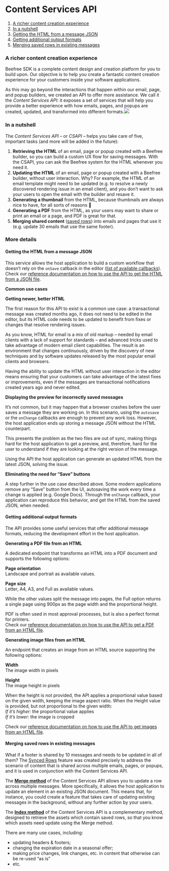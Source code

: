 # Content Services API

1. [A richer content creation experience](broken-reference)
2. [In a nutshell](broken-reference)
3. [Getting the HTML from a message JSON](broken-reference)
4. [Getting additional output formats](broken-reference)
5. [Merging saved rows in existing messages](broken-reference)

### A richer content creation experience <a href="#a-richer-content-creation-experience" id="a-richer-content-creation-experience"></a>

Beefree SDK is a complete content design and creation platform for you to build upon. Our objective is to help you create a fantastic content creation experience for your customers inside your software applications.

As this may go beyond the interactions that happen within our email, page, and popup builders, we created an API to offer more assistance. We call it the _Content Services API_: it exposes a set of services that will help you provide a better experience with how emails, pages, and popups are created, updated, and transformed into different formats.![](https://docs.beefree.io/wp-content/uploads/2020/04/CSAPI\_800.jpg)

### In a nutshell <a href="#in-a-nutshell" id="in-a-nutshell"></a>

The _Content Services API_ – or _CSAPI_ – helps you take care of five, important tasks (and more will be added in the future):

1. **Retrieving the HTML** of an email, page or popup created with a Beefree builder, so you can build a custom UX flow for saving messages. With the CSAPI, you can ask the Beefree system for the HTML whenever you need it.
2. **Updating the HTML** of an email, page or popup created with a Beefree builder, without user interaction. Why? For example, the HTML of an email template might need to be updated (e.g. to resolve a newly discovered rendering issue in an email client), and you don’t want to ask your users to open the email with the builder and resave it.
3. **Generating a thumbnail** from the HTML, because thumbnails are always nice to have, for all sorts of reasons 🙂
4. **Generating a PDF** from the HTML, as your users may want to share or print an email or a page, and PDF is great for that.
5. **Merging shared content** ([saved rows](https://docs.beefree.io/save-rows/)) into emails and pages that use it (e.g. update 30 emails that use the same footer).

### More details

#### Getting the HTML from a message JSON <a href="#getting-the-html-from-a-message-json" id="getting-the-html-from-a-message-json"></a>

This service allows the host application to build a custom workflow that doesn’t rely on the `onSave` callback in the editor ([list of available callbacks](https://docs.beefree.io/methods-and-events/)).\
Check our [reference documentation on how to use the API to get the HTML from a JSON file](https://docs.beefree.io/message-services-api-reference/#html).

**Common use cases**

**Getting newer, better HTML**

The first reason for this API to exist is a common use case: a transactional message was created months ago, it does not need to be edited in the editor, but its HTML code needs to be updated to benefit from fixes or changes that resolve rendering issues.

As you know, HTML for email is a mix of old markup – needed by email clients with a lack of support for standards – and advanced tricks used to take advantage of modern email client capabilities. The result is an environment that changes continuously, driven by the discovery of new techniques and by software updates released by the most popular email clients and browsers.

Having the ability to update the HTML without user interaction in the editor means ensuring that your customers can take advantage of the latest fixes or improvements, even if the messages are transactional notifications created years ago and never edited.

**Displaying the preview for incorrectly saved messages**

It’s not common, but it may happen that a browser crashes before the user saves a message they are working on. In this scenario, using the `autosave` or the `onChange` callbacks are enough to prevent any work loss. However, the host application ends up storing a message JSON without the HTML counterpart.

This presents the problem as the two files are out of sync, making things hard for the host application to get a preview, and, therefore, hard for the user to understand if they are looking at the right version of the message.

Using the API the host application can generate an updated HTML from the latest JSON, solving the issue.

**Eliminating the need for “Save” buttons**

A step further in the use case described above. Some modern applications remove any “Save” button from the UI, autosaving the work every time a change is applied (e.g. Google Docs). Through the `onChange` callback, your application can reproduce this behavior, and get the HTML from the saved JSON, when needed.

#### Getting additional output formats <a href="#getting-additional-output-formats" id="getting-additional-output-formats"></a>

The API provides some useful services that offer additional message formats, reducing the development effort in the host application.

**Generating a PDF file from an HTML**

A dedicated endpoint that transforms an HTML into a PDF document and supports the following options:

**Page orientation**\
Landscape and portrait as available values.

**Page size**\
Letter, A4, A3, and Full as available values.

While the other values split the message into pages, the Full option returns a single page using 900px as the page width and the proportional height.

PDF is often used in most approval processes, but is also a perfect format for printers.\
Check our [reference documentation on how to use the API to get a PDF from an HTML file](https://docs.beefree.io/message-services-api-reference/#pdf).

**Generating image files from an HTML**

An endpoint that creates an image from an HTML source supporting the following options:

**Width**\
The image width in pixels

**Height**\
The image height in pixels

When the height is not provided, the API applies a proportional value based on the given width, keeping the image aspect ratio. When the Height value is provided, but not proportional to the given width:\
_If it’s higher:_ the proportional value applies\
_If it’s lower:_ the image is cropped

Check our [reference documentation on how to use the API to get images from an HTML file](https://docs.beefree.io/message-services-api-reference/#image).

#### Merging saved rows in existing messages <a href="#merging-saved-rows-in-existing-messages" id="merging-saved-rows-in-existing-messages"></a>

What if a footer is shared by 10 messages and needs to be updated in all of them? The [Synced Rows](https://docs.beefree.io/save-rows/synced-rows/) feature was created precisely to address the scenario of content that is shared across multiple emails, pages, or popups, and it is used in conjunction with the Content Services API.

The [**Merge method**](https://docs.beefree.io/message-services-api-reference/) of the Content Services API allows you to update a row across multiple messages. More specifically, it allows the host application to update an element in an existing JSON document. This means that, for instance, you could create a feature that takes care of updating existing messages in the background, without any further action by your users.

The [**Index method**](https://docs.beefree.io/message-services-api-reference/#index) of the Content Services API is a complementary method, designed to retrieve the assets which contain saved rows, so that you know which assets need update using the Merge method.

There are many use cases, including:

* updating headers & footers;
* changing the expiration date in a seasonal offer;
* making price changes, link changes, etc. in content that otherwise can be re-used “as is”
* etc.
